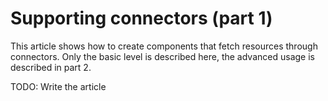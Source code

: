 # Supporting connectors (part 1)

This article shows how to create components that fetch resources through connectors. Only the basic level is described here, the advanced usage is described in part 2.

TODO: Write the article